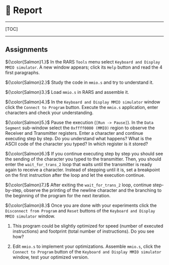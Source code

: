 # &#x1F4DD; Report 

---

[TOC]

---

## Assignments

${\color{Salmon}1.}$ In the RARS `Tools` menu select `Keyboard and Display MMIO simulator`.
   A new window appears; click its `Help` button and read the 4 first paragraphs.

${\color{Salmon}2.}$ Study the code in `mmio.s` and try to understand it.

${\color{Salmon}3.}$ Load `mmio.s` in RARS and assemble it.

${\color{Salmon}4.}$ In the `Keyboard and Display MMIO simulator` window click the `Connect to Program` button.
   Execute the `mmio.s` application, enter characters and check your understanding.

${\color{Salmon}5.}$ Pause the execution (`[Run -> Pause]`).
   In the `Data Segment` sub-window select the `0xffff0000 (MMIO)` region to observe the Receiver and Transmitter registers.
   Enter a character and continue executing step by step.
   Do you understand what happens?
   What is the ASCII code of the character you typed?
   In which register is it stored?

${\color{Salmon}6.}$ If you continue executing step by step you should see the sending of the character you typed to the transmitter.
   Then, you should enter the `wait_for_trans_2` loop that waits until the transmitter is ready again to receive a character.
   Instead of stepping until it is, set a breakpoint on the first instruction after the loop and let the execution continue.

${\color{Salmon}7.}$ After exiting the `wait_for_trans_2` loop, continue step-by-step, observe the printing of the newline character and the branching to the beginning of the program for the next iteration.

${\color{Salmon}8.}$ Once you are done with your experiments click the `Disconnect from Program` and `Reset` buttons of the `Keyboard and Display MMIO simulator` window.

1. This program could be slightly optimized for speed (number of executed instructions) and footprint (total number of instructions).
   Do you see how?

1. Edit `mmio.s` to implement your optimizations.
   Assemble `mmio.s`, click the `Connect to Program` button of the `Keyboard and Display MMIO simulator` window, test your optimized version. 
